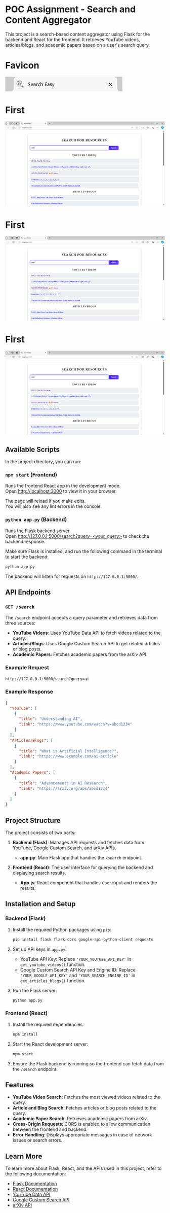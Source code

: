 # POC Assignment - Search and Content Aggregator

This project is a search-based content aggregator using Flask for the backend and React for the frontend. It retrieves YouTube videos, articles/blogs, and academic papers based on a user's search query.

# Favicon
![Output Image](https://github.com/Chetanahazare/SearchEasy/blob/main/public/images/Screenshot%202024-09-27%20134314.png?raw=true )

# First

![Output Image](https://github.com/Chetanahazare/SearchEasy/blob/main/public/images/Screenshot%202024-09-27%20134211.png?raw=true)

# First
![Output Image](https://github.com/Chetanahazare/SearchEasy/blob/main/public/images/Screenshot%202024-09-27%20134211.png?raw=true)

# First

![Output Image](https://github.com/Chetanahazare/SearchEasy/blob/main/public/images/Screenshot%202024-09-27%20134211.png?raw=true)


## Available Scripts

In the project directory, you can run:

### `npm start` (Frontend)

Runs the frontend React app in the development mode.  
Open [http://localhost:3000](http://localhost:3000) to view it in your browser.  

The page will reload if you make edits.  
You will also see any lint errors in the console.

### `python app.py` (Backend)

Runs the Flask backend server.  
Open [http://127.0.0.1:5000/search?query=<your_query>](http://127.0.0.1:5000/search?query=example) to check the backend response.

Make sure Flask is installed, and run the following command in the terminal to start the backend:

```bash
python app.py
```

The backend will listen for requests on `http://127.0.0.1:5000/`.

## API Endpoints

### `GET /search`

The `/search` endpoint accepts a query parameter and retrieves data from three sources:
- **YouTube Videos**: Uses YouTube Data API to fetch videos related to the query.
- **Articles/Blogs**: Uses Google Custom Search API to get related articles or blog posts.
- **Academic Papers**: Fetches academic papers from the arXiv API.

### Example Request

```bash
http://127.0.0.1:5000/search?query=ai
```

### Example Response

```json
{
  "YouTube": [
    {
      "title": "Understanding AI",
      "link": "https://www.youtube.com/watch?v=abcd1234"
    }
  ],
  "Articles/Blogs": [
    {
      "title": "What is Artificial Intelligence?",
      "link": "https://www.example.com/ai-article"
    }
  ],
  "Academic Papers": [
    {
      "title": "Advancements in AI Research",
      "link": "https://arxiv.org/abs/abcd1234"
    }
  ]
}
```

## Project Structure

The project consists of two parts:

1. **Backend (Flask)**: Manages API requests and fetches data from YouTube, Google Custom Search, and arXiv APIs.
   - **app.py**: Main Flask app that handles the `/search` endpoint.

2. **Frontend (React)**: The user interface for querying the backend and displaying search results.
   - **App.js**: React component that handles user input and renders the results.

## Installation and Setup

### Backend (Flask)

1. Install the required Python packages using `pip`:
   
   ```bash
   pip install flask flask-cors google-api-python-client requests
   ```

2. Set up API keys in `app.py`:
   - YouTube API Key: Replace `'YOUR_YOUTUBE_API_KEY'` in `get_youtube_videos()` function.
   - Google Custom Search API Key and Engine ID: Replace `'YOUR_GOOGLE_API_KEY'` and `'YOUR_SEARCH_ENGINE_ID'` in `get_articles_blogs()` function.

3. Run the Flask server:

   ```bash
   python app.py
   ```

### Frontend (React)

1. Install the required dependencies:

   ```bash
   npm install
   ```

2. Start the React development server:

   ```bash
   npm start
   ```

3. Ensure the Flask backend is running so the frontend can fetch data from the `/search` endpoint.

## Features

- **YouTube Video Search**: Fetches the most viewed videos related to the query.
- **Article and Blog Search**: Fetches articles or blog posts related to the query.
- **Academic Paper Search**: Retrieves academic papers from arXiv.
- **Cross-Origin Requests**: CORS is enabled to allow communication between the frontend and backend.
- **Error Handling**: Displays appropriate messages in case of network issues or search errors.

## Learn More

To learn more about Flask, React, and the APIs used in this project, refer to the following documentation:

- [Flask Documentation](https://flask.palletsprojects.com/en/latest/)
- [React Documentation](https://reactjs.org/)
- [YouTube Data API](https://developers.google.com/youtube/v3)
- [Google Custom Search API](https://developers.google.com/custom-search/v1/overview)
- [arXiv API](https://arxiv.org/help/api)
